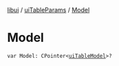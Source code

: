 [libui](../README.md) / [uiTableParams](README.md) / [Model](-model.md)

# Model

`var Model: CPointer<`[`uiTableModel`](../ui-table-model.md)`>?`
